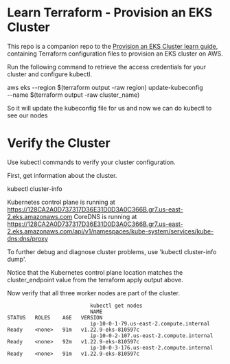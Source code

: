# Learn Terraform - Provision an EKS Cluster

This repo is a companion repo to the [Provision an EKS Cluster learn guide](https://learn.hashicorp.com/terraform/kubernetes/provision-eks-cluster), containing
Terraform configuration files to provision an EKS cluster on AWS.


Run the following command to retrieve the access credentials for your cluster and configure kubectl.

aws eks --region $(terraform output -raw region) update-kubeconfig \
    --name $(terraform output -raw cluster_name)

So it will update the kubeconfig file for us and now we can do kubectl to see our nodes


# Verify the Cluster

Use kubectl commands to verify your cluster configuration.

First, get information about the cluster.

kubectl cluster-info

Kubernetes control plane is running at https://128CA2A0D737317D36E31D0D3A0C366B.gr7.us-east-2.eks.amazonaws.com
CoreDNS is running at https://128CA2A0D737317D36E31D0D3A0C366B.gr7.us-east-2.eks.amazonaws.com/api/v1/namespaces/kube-system/services/kube-dns:dns/proxy

To further debug and diagnose cluster problems, use 'kubectl cluster-info dump'.

Notice that the Kubernetes control plane location matches the cluster_endpoint value from the terraform apply output above.

Now verify that all three worker nodes are part of the cluster.

                               kubectl get nodes
                               NAME                                       STATUS   ROLES    AGE   VERSION
                               ip-10-0-1-79.us-east-2.compute.internal    Ready    <none>   91m   v1.22.9-eks-810597c
                               ip-10-0-2-107.us-east-2.compute.internal   Ready    <none>   92m   v1.22.9-eks-810597c
                               ip-10-0-3-176.us-east-2.compute.internal   Ready    <none>   91m   v1.22.9-eks-810597c
  
  
  
